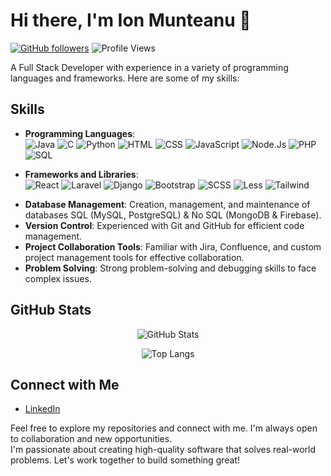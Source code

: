 # Hi there, I'm Ion Munteanu 👋
[![GitHub followers](https://img.shields.io/github/followers/MJonny4?style=social)](https://github.com/MJonny4) ![Profile Views](https://komarev.com/ghpvc/?username=MJonny4&color=brightgreen)

A Full Stack Developer with experience in a variety of programming languages and frameworks. Here are some of my skills:

## Skills
<p>

- **Programming Languages**: <br>
![Java](https://img.shields.io/badge/java-%23ED8B00.svg?style=for-the-badge&logo=openjdk&logoColor=white) ![C](https://img.shields.io/badge/C-00599C?style=for-the-badge&logo=c&logoColor=white) ![Python](https://img.shields.io/badge/python-%2314354C.svg?style=for-the-badge&logo=python&logoColor=white) ![HTML](https://img.shields.io/badge/html5-%23E34F26.svg?style=for-the-badge&logo=html5&logoColor=white) ![CSS](https://img.shields.io/badge/css3-%231572B6.svg?style=for-the-badge&logo=css3&logoColor=white) ![JavaScript](https://img.shields.io/badge/javascript-%23323330.svg?style=for-the-badge&logo=javascript&logoColor=%23F7DF1E) ![Node.Js](https://img.shields.io/badge/Node%20js-339933?style=for-the-badge&logo=nodedotjs&logoColor=white) ![PHP](https://img.shields.io/badge/php-%23777BB4.svg?style=for-the-badge&logo=php&logoColor=white) ![SQL](https://img.shields.io/badge/SQL-00000F?style=for-the-badge&logo=postgresql&logoColor=white)
</p>
<p>

- **Frameworks and Libraries**: <br> ![React](https://img.shields.io/badge/react-%2320232a.svg?style=for-the-badge&logo=react&logoColor=61DAFB) ![Laravel](https://img.shields.io/badge/Laravel-FF2D20?style=for-the-badge&logo=laravel&logoColor=white) ![Django](https://img.shields.io/badge/Django-092E20?style=for-the-badge&logo=django&logoColor=white) ![Bootstrap](https://img.shields.io/badge/Bootstrap-563D7C?style=for-the-badge&logo=bootstrap&logoColor=white) ![SCSS](https://img.shields.io/badge/Sass-CC6699?style=for-the-badge&logo=sass&logoColor=white) ![Less](https://img.shields.io/badge/LESS-2B4C80?style=for-the-badge&logo=less&logoColor=white) ![Tailwind](https://img.shields.io/badge/Tailwind_CSS-38B2AC?style=for-the-badge&logo=tailwind-css&logoColor=white)
</p>

- **Database Management**: Creation, management, and maintenance of databases SQL (MySQL, PostgreSQL) & No SQL (MongoDB & Firebase).
- **Version Control**: Experienced with Git and GitHub for efficient code management.
- **Project Collaboration Tools**: Familiar with Jira, Confluence, and custom project management tools for effective collaboration.
- **Problem Solving**: Strong problem-solving and debugging skills to face complex issues.

## GitHub Stats
<div align="center">

![GitHub Stats](https://github-readme-stats.vercel.app/api?username=MJonny4&show_icons=true&theme=dark)

![Top Langs](https://github-readme-stats.vercel.app/api/top-langs/?username=MJonny4&layout=compact&theme=dark)
</div>

## Connect with Me
- [LinkedIn](https://www.linkedin.com/in/imunteanu04/)

<p>
Feel free to explore my repositories and connect with me. I'm always open to collaboration and new opportunities.<br>
I'm passionate about creating high-quality software that solves real-world problems. Let's work together to build something great!
</p>
